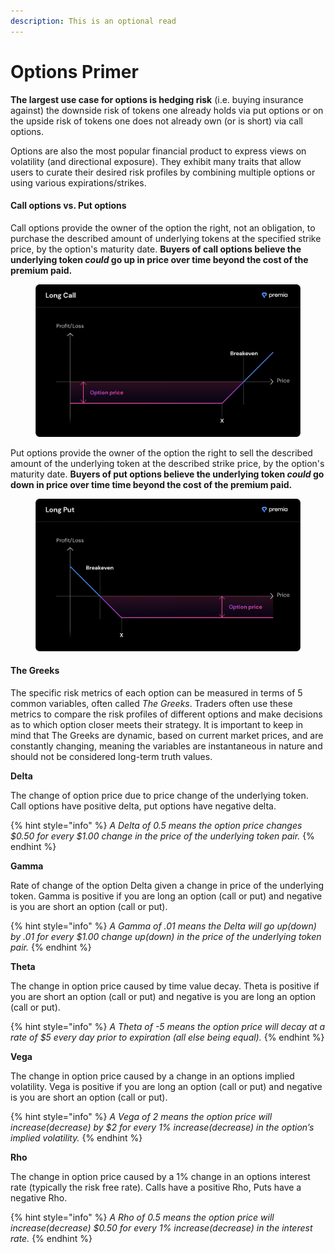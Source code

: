 ```yaml
---
description: This is an optional read
---
```


# Options Primer

**The largest use case for options is hedging risk** (i.e. buying insurance against) the downside risk of tokens one already holds via put options or on the upside risk of tokens one does not already own (or is short) via call options.

Options are also the most popular financial product to express views on volatility (and directional exposure). They exhibit many traits that allow users to curate their desired risk profiles by combining multiple options or using various expirations/strikes.

#### **Call options vs. Put options**

Call options provide the owner of the option the right, not an obligation, to purchase the described amount of underlying tokens at the specified strike price, by the option's maturity date. **Buyers of call options believe the underlying token **_**could**_** go up in price over time beyond the cost of the premium paid.**

<figure><img src="../../.gitbook/assets/Untitled.png" alt=""><figcaption></figcaption></figure>

Put options provide the owner of the option the right to sell the described amount of the underlying token at the described strike price, by the option's maturity date. **Buyers of put options believe the underlying token **_**could**_** go down in price over time time beyond the cost of the premium paid.**

<figure><img src="../../.gitbook/assets/Untitled (1).png" alt=""><figcaption></figcaption></figure>

#### **The Greeks**

The specific risk metrics of each option can be measured in terms of 5 common variables, often called _The Greeks_. Traders often use these metrics to compare the risk profiles of different options and make decisions as to which option closer meets their strategy. It is important to keep in mind that The Greeks are dynamic, based on current market prices, and are constantly changing, meaning the variables are instantaneous in nature and should not be considered long-term truth values.

**Delta**

The change of option price due to price change of the underlying token. Call options have positive delta, put options have negative delta.

{% hint style="info" %}
_A Delta of 0.5 means the option price changes $0.50 for every $1.00 change in the price of the underlying token pair._
{% endhint %}

**Gamma**

Rate of change of the option Delta given a change in price of the underlying token. Gamma is positive if you are long an option (call or put) and negative is you are short an option (call or put).

{% hint style="info" %}
_A Gamma of .01 means the Delta will go up(down) by .01 for every $1.00 change up(down) in the price of the underlying token pair._
{% endhint %}

**Theta**

The change in option price caused by time value decay. Theta is positive if you are short an option (call or put) and negative is you are long an option (call or put).

{% hint style="info" %}
_A Theta of -5 means the option price will decay at a rate of $5 every day prior to expiration (all else being equal)._
{% endhint %}

**Vega**

The change in option price caused by a change in an options implied volatility. Vega is positive if you are long an option (call or put) and negative is you are short an option (call or put).

{% hint style="info" %}
_A Vega of 2 means the option price will increase(decrease) by $2 for every 1% increase(decrease) in the option’s implied volatility._
{% endhint %}

**Rho**

The change in option price caused by a 1% change in an options interest rate (typically the risk free rate). Calls have a positive Rho, Puts have a negative Rho.

{% hint style="info" %}
_A Rho of 0.5 means the option price will increase(decrease) $0.50 for every 1% increase(decrease) in the interest rate._
{% endhint %}
